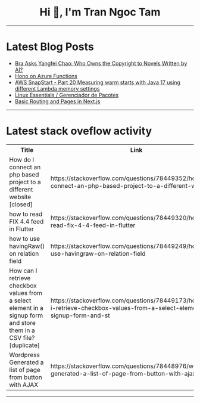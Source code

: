 <h1 align="center">Hi 👋, I'm Tran Ngoc Tam</h1>

---

# Latest Blog Posts 
<!-- BLOG-POST-LIST:START -->
- [Bra Asks Yangfei Chao: Who Owns the Copyright to Novels Written by AI?](https://dev.to/naizhao/bra-asks-yangfei-chao-who-owns-the-copyright-to-novels-written-by-ai-1ld8)
- [Hono on Azure Functions](https://dev.to/marplex/hono-on-azure-functions-15g)
- [AWS SnapStart - Part 20 Measuring warm starts with Java 17 using different Lambda memory settings](https://dev.to/aws-builders/aws-snapstart-part-20-measuring-warm-starts-with-java-17-using-different-lambda-memory-settings-1p7j)
- [Linux Essentials / Gerenciador de Pacotes](https://dev.to/deadpunnk/linux-essentials-gerenciador-de-pacotes-fh5)
- [Basic Routing and Pages in Next.js](https://dev.to/jaydevm/basic-routing-and-pages-in-nextjs-42hd)
<!-- BLOG-POST-LIST:END -->

---

# Latest stack oveflow activity
<table>
  <tr><th>Title</th><th>Link</th></tr>
  <!-- STACKOVERFLOW:START --><tr><td>How do I connect an php based project to a different website [closed]</td><td>https://stackoverflow.com/questions/78449352/how-do-i-connect-an-php-based-project-to-a-different-website</td></tr><tr><td>how to read FIX 4.4 feed in Flutter</td><td>https://stackoverflow.com/questions/78449320/how-to-read-fix-4-4-feed-in-flutter</td></tr><tr><td>how to use havingRaw&lpar;&rpar; on relation field</td><td>https://stackoverflow.com/questions/78449249/how-to-use-havingraw-on-relation-field</td></tr><tr><td>How can I retrieve checkbox values from a select element in a signup form and store them in a CSV file? [duplicate]</td><td>https://stackoverflow.com/questions/78449173/how-can-i-retrieve-checkbox-values-from-a-select-element-in-a-signup-form-and-st</td></tr><tr><td>Wordpress Generated a list of page from button with AJAX</td><td>https://stackoverflow.com/questions/78448976/wordpress-generated-a-list-of-page-from-button-with-ajax</td></tr><!-- STACKOVERFLOW:END -->
</table>

---


